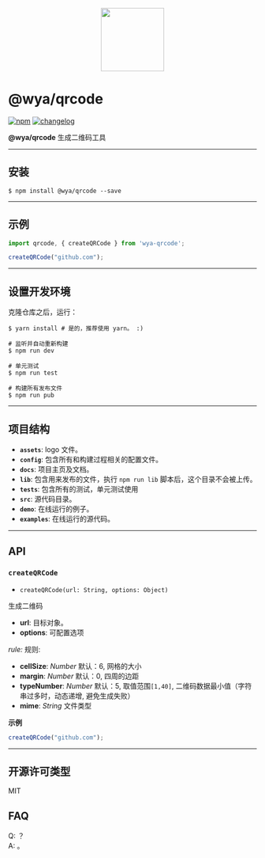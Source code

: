 <p align="center"><image src="https://avatars1.githubusercontent.com/u/34465004?s=400&u=25c4b1279b2f092b368102edac8b7b54dc708d00&v=4" width="128"></p>

# @wya/qrcode
[![npm][npm-image]][npm-url] [![changelog][changelog-image]][changelog-url]

<!--  以下内容无视  -->
[changelog-image]: https://img.shields.io/badge/changelog-md-blue.svg
[changelog-url]: CHANGELOG.md

[npm-image]: https://img.shields.io/npm/v/@wya/qrcode.svg
[npm-url]: https://www.npmjs.com/package/@wya/qrcode

**@wya/qrcode** 生成二维码工具

---

## 安装
``` shell
$ npm install @wya/qrcode --save
```

---

## 示例

```javascript
import qrcode, { createQRCode } from 'wya-qrcode';

createQRCode("github.com");
```

---

## 设置开发环境
克隆仓库之后，运行：

```shell
$ yarn install # 是的，推荐使用 yarn。 :)
```

```shell
# 监听并自动重新构建
$ npm run dev

# 单元测试
$ npm run test

# 构建所有发布文件
$ npm run pub
```

---

## 项目结构
+ **`assets`**: logo 文件。
+ **`config`**: 包含所有和构建过程相关的配置文件。
+ **`docs`**: 项目主页及文档。
+ **`lib`**: 包含用来发布的文件，执行 `npm run lib` 脚本后，这个目录不会被上传。
+ **`tests`**: 包含所有的测试，单元测试使用
+ **`src`**: 源代码目录。
+ **`demo`**: 在线运行的例子。
+ **`examples`**: 在线运行的源代码。

---

## API

### `createQRCode` 

- `createQRCode(url: String, options: Object)`

生成二维码

+ **url**: 目标对象。
+ **options**: 可配置选项

*rule:* 规则:
+ **cellSize**: *Number* 默认：6, 网格的大小
+ **margin**: *Number*  默认：0, 四周的边距
+ **typeNumber**: *Number* 默认：5, 取值范围`[1,40]`, 二维码数据最小值（字符串过多时，动态递增, 避免生成失败）
+ **mime**: *String* 文件类型 

**示例**

```javascript
createQRCode("github.com");
```
---

## 开源许可类型
MIT

## FAQ
Q: ？  
A: 。


